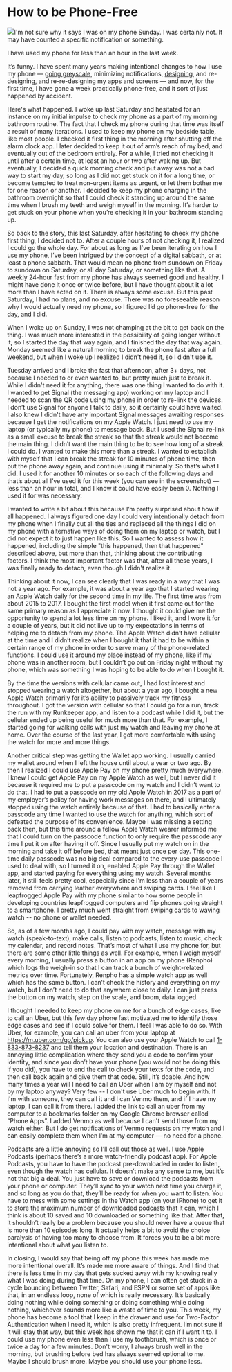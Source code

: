 # How to be Phone-Free

[![](https://substackcdn.com/image/fetch/w_1456,c_limit,f_auto,q_auto:good,fl_progressive:steep/https%3A%2F%2Fsubstack-post-media.s3.amazonaws.com%2Fpublic%2Fimages%2F26992507-8dfb-45b0-8a79-fe6261ccbc0c_879x1023.jpeg)](https://substackcdn.com/image/fetch/f_auto,q_auto:good,fl_progressive:steep/https%3A%2F%2Fsubstack-post-media.s3.amazonaws.com%2Fpublic%2Fimages%2F26992507-8dfb-45b0-8a79-fe6261ccbc0c_879x1023.jpeg)I'm not sure why it says I was on my phone Sunday. I was certainly not. It may have counted a specific notification or something.

I have used my phone for less than an hour in the last week.

It’s funny. I have spent many years making intentional changes to how I use my phone — [going greyscale](https://blogofjake.com/2019/12/05/consider-the-colorless-iphone/), minimizing notifications, [designing](https://blogofjake.com/2020/05/21/how-not-to-spend-half-of-my-life-on-my-screens/), and re-designing, and re-re-designing my apps and screens — and now, for the first time, I have gone a week practically phone-free, and it sort of just happened by accident.

Here's what happened. I woke up last Saturday and hesitated for an instance on my initial impulse to check my phone as a part of my morning bathroom routine. The fact that I check my phone during that time was itself a result of many iterations. I used to keep my phone on my bedside table, like most people. I checked it first thing in the morning after shutting off the alarm clock app. I later decided to keep it out of arm’s reach of my bed, and eventually out of the bedroom entirely. For a while, I tried not checking it until after a certain time, at least an hour or two after waking up. But eventually, I decided a quick morning check and put away was not a bad way to start my day, so long as I did not get stuck on it for a long time, or become tempted to treat non-urgent items as urgent, or let them bother me for one reason or another. I decided to keep my phone charging in the bathroom overnight so that I could check it standing up around the same time when I brush my teeth and weigh myself in the morning. It’s harder to get stuck on your phone when you’re checking it in your bathroom standing up.

So back to the story, this last Saturday, after hesitating to check my phone first thing, I decided not to. After a couple hours of not checking it, I realized I could go the whole day. For about as long as I’ve been iterating on how I use my phone, I’ve been intrigued by the concept of a digital sabbath, or at least a phone sabbath. That would mean no phone from sundown on Friday to sundown on Saturday, or all day Saturday, or something like that. A weekly 24-hour fast from my phone has always seemed good and healthy. I might have done it once or twice before, but I have thought about it a lot more than I have acted on it. There is always some excuse. But this past Saturday, I had no plans, and no excuse. There was no foreseeable reason why I would actually need my phone, so I figured I’d go phone-free for the day, and I did.

When I woke up on Sunday, I was not champing at the bit to get back on the thing. I was much more interested in the possibility of going longer without it, so I started the day that way again, and I finished the day that way again. Monday seemed like a natural morning to break the phone fast after a full weekend, but when I woke up I realized I didn't need it, so I didn't use it.

Tuesday arrived and I broke the fast that afternoon, after 3+ days, not because I needed to or even wanted to, but pretty much just to break it. While I didn't need it for anything, there was one thing I wanted to do with it. I wanted to get Signal (the messaging app) working on my laptop and I needed to scan the QR code using my phone in order to re-link the devices. I don’t use Signal for anyone I talk to daily, so it certainly could have waited. I also knew I didn't have any important Signal messages awaiting responses because I get the notifications on my Apple Watch. I just need to use my laptop (or typically my phone) to message back. But I used the Signal re-link as a small excuse to break the streak so that the streak would not become the main thing. I didn’t want the main thing to be to see how long of a streak I could do. I wanted to make this more than a streak. I wanted to establish with myself that I can break the streak for 10 minutes of phone time, then put the phone away again, and continue using it minimally. So that’s what I did. I used it for another 10 minutes or so each of the following days and that’s about all I’ve used it for this week (you can see in the screenshot) — less than an hour in total, and I know it could have easily been 0. Nothing I used it for was necessary.

I wanted to write a bit about this because I’m pretty surprised about how it all happened. I always figured one day I could very intentionally detach from my phone when I finally cut all the ties and replaced all the things I did on my phone with alternative ways of doing them on my laptop or watch, but I did not expect it to just happen like this. So I wanted to assess how it happened, including the simple "this happened, then that happened" described above, but more than that, thinking about the contributing factors. I think the most important factor was that, after all these years, I was finally ready to detach, even though I didn't realize it.

Thinking about it now, I can see clearly that I was ready in a way that I was not a year ago. For example, it was about a year ago that I started wearing an Apple Watch daily for the second time in my life. The first time was from about 2015 to 2017. I bought the first model when it first came out for the same primary reason as I appreciate it now. I thought it could give me the opportunity to spend a lot less time on my phone. I liked it, and I wore it for a couple of years, but it did not live up to my expectations in terms of helping me to detach from my phone. The Apple Watch didn’t have cellular at the time and I didn’t realize when I bought it that it had to be within a certain range of my phone in order to serve many of the phone-related functions. I could use it around my place instead of my phone, like if my phone was in another room, but I couldn’t go out on Friday night without my phone, which was something I was hoping to be able to do when I bought it.

By the time the versions with cellular came out, I had lost interest and stopped wearing a watch altogether, but about a year ago, I bought a new Apple Watch primarily for it’s ability to passively track my fitness throughout. I got the version with cellular so that I could go for a run, track the run with my Runkeeper app, and listen to a podcast while I did it, but the cellular ended up being useful for much more than that. For example, I started going for walking calls with just my watch and leaving my phone at home. Over the course of the last year, I got more comfortable with using the watch for more and more things.

Another critical step was getting the Wallet app working. I usually carried my wallet around when I left the house until about a year or two ago. By then I realized I could use Apple Pay on my phone pretty much everywhere. I knew I could get Apple Pay on my Apple Watch as well, but I never did it because it required me to put a passcode on my watch and I didn’t want to do that. I had to put a passcode on my old Apple Watch in 2017 as a part of my employer’s policy for having work messages on there, and I ultimately stopped using the watch entirely because of that. I had to basically enter a passcode any time I wanted to use the watch for anything, which sort of defeated the purpose of its convenience. Maybe I was missing a setting back then, but this time around a fellow Apple Watch wearer informed me that I could turn on the passcode function to only require the passcode any time I put it on after having it off. Since I usually put my watch on in the morning and take it off before bed, that meant just once per day. This one-time daily passcode was no big deal compared to the every-use passcode I used to deal with, so I turned it on, enabled Apple Pay through the Wallet app, and started paying for everything using my watch. Several months later, it still feels pretty cool, especially since I'm less than a couple of years removed from carrying leather everywhere and swiping cards. I feel like I leapfrogged Apple Pay with my phone similar to how some people in developing countries leapfrogged computers and flip phones going straight to a smartphone. I pretty much went straight from swiping cards to waving watch -- no phone or wallet needed.

So, as of a few months ago, I could pay with my watch, message with my watch (speak-to-text), make calls, listen to podcasts, listen to music, check my calendar, and record notes. That’s most of what I use my phone for, but there are some other little things as well. For example, when I weigh myself every morning, I usually press a button in an app on my phone (Renpho) which logs the weigh-in so that I can track a bunch of weight-related metrics over time. Fortunately, Renpho has a simple watch app as well which has the same button. I can’t check the history and everything on my watch, but I don’t need to do that anywhere close to daily. I can just press the button on my watch, step on the scale, and boom, data logged.

I thought I needed to keep my phone on me for a bunch of edge cases, like to call an Uber, but this few day phone fast motivated me to identify those edge cases and see if I could solve for them. I feel I was able to do so. With Uber, for example, you can call an uber from your laptop at <https://m.uber.com/go/pickup>. You can also use your Apple Watch to call [1-833-873-8237](tel:1-833-873-8237) and tell them your location and destination. There is an annoying little complication where they send you a code to confirm your identity, and since you don’t have your phone (you would not be doing this if you did), you have to end the call to check your texts for the code, and then call back again and give them that code. Still, it’s doable. And how many times a year will I need to call an Uber when I am by myself and not by my laptop anyway? Very few -- I don't use Uber much to begin with. If I'm with someone, they can call it and I can Venmo them, and if I have my laptop, I can call it from there. I added the link to call an uber from my computer to a bookmarks folder on my Google Chrome browser called “Phone Apps”. I added Venmo as well because I can't send those from my watch either. But I do get notifications of Venmo requests on my watch and I can easily complete them when I’m at my computer — no need for a phone.

Podcasts are a little annoying so I’ll call out those as well. I use Apple Podcasts (perhaps there’s a more watch-friendly podcast app). For Apple Podcasts, you have to have the podcast pre-downloaded in order to listen, even though the watch has cellular. It doesn’t make any sense to me, but it’s not that big a deal. You just have to save or download the podcasts from your phone or computer. They’ll sync to your watch next time you charge it, and so long as you do that, they’ll be ready for when you want to listen. You have to mess with some settings in the Watch app (on your iPhone) to get it to store the maximum number of downloaded podcasts that it can, which I think is about 10 saved and 10 downloaded or something like that. After that, it shouldn’t really be a problem because you should never have a queue that is more than 10 episodes long. It actually helps a bit to avoid the choice paralysis of having too many to choose from. It forces you to be a bit more intentional about what you listen to.

In closing, I would say that being off my phone this week has made me more intentional overall. It’s made me more aware of things. And I find that there is less time in my day that gets sucked away with my knowing really what I was doing during that time. On my phone, I can often get stuck in a cycle bouncing between Twitter, Safari, and ESPN or some set of apps like that, in an endless loop, none of which is really necessary. It’s basically doing nothing while doing something or doing something while doing nothing, whichever sounds more like a waste of time to you. This week, my phone has become a tool that I keep in the drawer and use for Two-Factor Authentication when I need it, which is also pretty infrequent. I’m not sure if it will stay that way, but this week has shown me that it can if I want it to. I could use my phone even less than I use my toothbrush, which is once or twice a day for a few minutes. Don't worry, I always brush well in the morning, but brushing before bed has always seemed optional to me. Maybe I should brush more. Maybe you should use your phone less.
